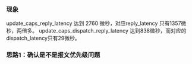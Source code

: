 ### 现象

update_caps_reply_latency 达到 2760 微秒，对应reply_latency 只有1357微秒，两倍多。
update_caps_dispatch_reply_latency 达到838微秒，而对应的dispatch_latency只有29微秒。


### 思路1：确认是不是报文优先级问题
